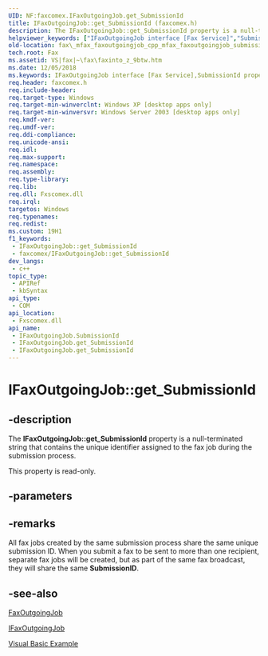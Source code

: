 ```yaml
---
UID: NF:faxcomex.IFaxOutgoingJob.get_SubmissionId
title: IFaxOutgoingJob::get_SubmissionId (faxcomex.h)
description: The IFaxOutgoingJob::get_SubmissionId property is a null-terminated string that contains the unique identifier assigned to the fax job during the submission process.
helpviewer_keywords: ["IFaxOutgoingJob interface [Fax Service]","SubmissionId property","IFaxOutgoingJob.SubmissionId","IFaxOutgoingJob.get_SubmissionId","IFaxOutgoingJob::SubmissionId","IFaxOutgoingJob::get_SubmissionId","SubmissionId property [Fax Service]","SubmissionId property [Fax Service]","IFaxOutgoingJob interface","_mfax_faxoutgoingjob.submissionid","fax._mfax_faxoutgoingjob_cpp_mfax_faxoutgoingjob_submissionid_cpp","fax._mfax_faxoutgoingjob_submissionid","faxcomex/IFaxOutgoingJob::SubmissionId","faxcomex/IFaxOutgoingJob::get_SubmissionId","get_SubmissionId"]
old-location: fax\_mfax_faxoutgoingjob_cpp_mfax_faxoutgoingjob_submissionid_cpp.htm
tech.root: Fax
ms.assetid: VS|fax|~\fax\faxinto_z_9btw.htm
ms.date: 12/05/2018
ms.keywords: IFaxOutgoingJob interface [Fax Service],SubmissionId property, IFaxOutgoingJob.SubmissionId, IFaxOutgoingJob.get_SubmissionId, IFaxOutgoingJob::SubmissionId, IFaxOutgoingJob::get_SubmissionId, SubmissionId property [Fax Service], SubmissionId property [Fax Service],IFaxOutgoingJob interface, _mfax_faxoutgoingjob.submissionid, fax._mfax_faxoutgoingjob_cpp_mfax_faxoutgoingjob_submissionid_cpp, fax._mfax_faxoutgoingjob_submissionid, faxcomex/IFaxOutgoingJob::SubmissionId, faxcomex/IFaxOutgoingJob::get_SubmissionId, get_SubmissionId
req.header: faxcomex.h
req.include-header: 
req.target-type: Windows
req.target-min-winverclnt: Windows XP [desktop apps only]
req.target-min-winversvr: Windows Server 2003 [desktop apps only]
req.kmdf-ver: 
req.umdf-ver: 
req.ddi-compliance: 
req.unicode-ansi: 
req.idl: 
req.max-support: 
req.namespace: 
req.assembly: 
req.type-library: 
req.lib: 
req.dll: Fxscomex.dll
req.irql: 
targetos: Windows
req.typenames: 
req.redist: 
ms.custom: 19H1
f1_keywords:
 - IFaxOutgoingJob::get_SubmissionId
 - faxcomex/IFaxOutgoingJob::get_SubmissionId
dev_langs:
 - c++
topic_type:
 - APIRef
 - kbSyntax
api_type:
 - COM
api_location:
 - Fxscomex.dll
api_name:
 - IFaxOutgoingJob.SubmissionId
 - IFaxOutgoingJob.get_SubmissionId
 - IFaxOutgoingJob.get_SubmissionId
---
```


# IFaxOutgoingJob::get_SubmissionId


## -description

The <b>IFaxOutgoingJob::get_SubmissionId</b> property is a null-terminated string that contains the unique identifier assigned to the fax job during the submission process.

This property is read-only.

## -parameters

## -remarks

All fax jobs created by the same submission process share the same unique submission ID. When you submit a fax to be sent to more than one recipient, separate fax jobs will be created, but as part of the same fax broadcast, they will share the same <b>SubmissionID</b>.

## -see-also

<a href="https://docs.microsoft.com/previous-versions/windows/desktop/fax/-mfax-faxoutgoingjob">FaxOutgoingJob</a>



<a href="https://docs.microsoft.com/previous-versions/windows/desktop/api/faxcomex/nn-faxcomex-ifaxoutgoingjob">IFaxOutgoingJob</a>



<a href="https://docs.microsoft.com/previous-versions/windows/desktop/fax/-mfax-managing-outgoing-jobs">Visual Basic Example</a>

